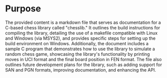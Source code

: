 # Purpose
The provided content is a markdown file that serves as documentation for a C-based chess library called "chesslib." It outlines the build instructions for compiling the library, detailing the use of a makefile compatible with Linux and Windows (via MSYS2), and provides specific steps for setting up the build environment on Windows. Additionally, the document includes a sample C program that demonstrates how to use the library to simulate a random chess game, showcasing the library's functionality by printing moves in UCI format and the final board position in FEN format. The file also outlines future development plans for the library, such as adding support for SAN and PGN formats, improving documentation, and enhancing the API.
